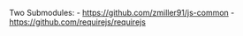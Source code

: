 Two Submodules:
    - https://github.com/zmiller91/js-common
    - https://github.com/requirejs/requirejs
